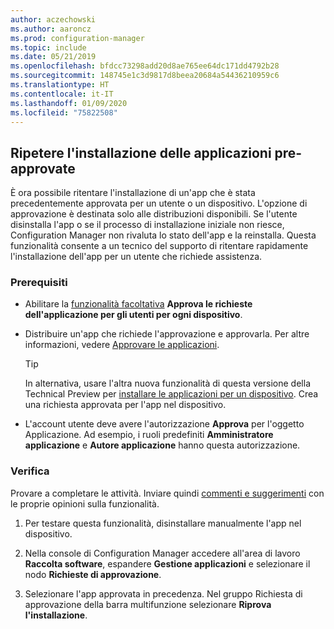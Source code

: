 ```yaml
---
author: aczechowski
ms.author: aaroncz
ms.prod: configuration-manager
ms.topic: include
ms.date: 05/21/2019
ms.openlocfilehash: bfdcc73298add20d8ae765ee64dc171dd4792b28
ms.sourcegitcommit: 148745e1c3d9817d8beea20684a54436210959c6
ms.translationtype: HT
ms.contentlocale: it-IT
ms.lasthandoff: 01/09/2020
ms.locfileid: "75822508"
---
```

## <a name="bkmk_retry"></a> Ripetere l'installazione delle applicazioni pre-approvate

<!--4336307-->

È ora possibile ritentare l'installazione di un'app che è stata precedentemente approvata per un utente o un dispositivo. L'opzione di approvazione è destinata solo alle distribuzioni disponibili. Se l'utente disinstalla l'app o se il processo di installazione iniziale non riesce, Configuration Manager non rivaluta lo stato dell'app e la reinstalla. Questa funzionalità consente a un tecnico del supporto di ritentare rapidamente l'installazione dell'app per un utente che richiede assistenza.

### <a name="prerequisites"></a>Prerequisiti

- Abilitare la [funzionalità facoltativa](/sccm/core/servers/manage/install-in-console-updates#bkmk_options) **Approva le richieste dell'applicazione per gli utenti per ogni dispositivo**.  

- Distribuire un'app che richiede l'approvazione e approvarla. Per altre informazioni, vedere [Approvare le applicazioni](/sccm/apps/deploy-use/app-approval#bkmk_email-approve).  

    > [!Tip]  
    > In alternativa, usare l'altra nuova funzionalità di questa versione della Technical Preview per [installare le applicazioni per un dispositivo](#bkmk_device-app). Crea una richiesta approvata per l'app nel dispositivo.  

- L'account utente deve avere l'autorizzazione **Approva** per l'oggetto Applicazione. Ad esempio, i ruoli predefiniti **Amministratore applicazione** e **Autore applicazione** hanno questa autorizzazione.

### <a name="try-it-out"></a>Verifica

Provare a completare le attività. Inviare quindi [commenti e suggerimenti](/sccm/core/understand/find-help#product-feedback) con le proprie opinioni sulla funzionalità.

1. Per testare questa funzionalità, disinstallare manualmente l'app nel dispositivo.

1. Nella console di Configuration Manager accedere all'area di lavoro **Raccolta software**, espandere **Gestione applicazioni** e selezionare il nodo **Richieste di approvazione**.

1. Selezionare l'app approvata in precedenza. Nel gruppo Richiesta di approvazione della barra multifunzione selezionare **Riprova l'installazione**.
